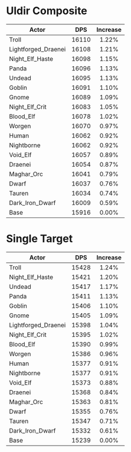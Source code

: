 # Uldir Composite
| Actor | DPS | Increase |
|---|:---:|:---:|
|Troll|16110|1.22%|
|Lightforged_Draenei|16108|1.21%|
|Night_Elf_Haste|16098|1.15%|
|Panda|16096|1.13%|
|Undead|16095|1.13%|
|Goblin|16091|1.10%|
|Gnome|16089|1.09%|
|Night_Elf_Crit|16083|1.05%|
|Blood_Elf|16078|1.02%|
|Worgen|16070|0.97%|
|Human|16062|0.92%|
|Nightborne|16062|0.92%|
|Void_Elf|16057|0.89%|
|Draenei|16054|0.87%|
|Maghar_Orc|16041|0.79%|
|Dwarf|16037|0.76%|
|Tauren|16034|0.74%|
|Dark_Iron_Dwarf|16009|0.59%|
|Base|15916|0.00%|

# Single Target
| Actor | DPS | Increase |
|---|:---:|:---:|
|Troll|15428|1.24%|
|Night_Elf_Haste|15421|1.20%|
|Undead|15417|1.17%|
|Panda|15411|1.13%|
|Goblin|15406|1.10%|
|Gnome|15405|1.09%|
|Lightforged_Draenei|15398|1.04%|
|Night_Elf_Crit|15395|1.02%|
|Blood_Elf|15390|0.99%|
|Worgen|15386|0.96%|
|Human|15377|0.91%|
|Nightborne|15377|0.91%|
|Void_Elf|15373|0.88%|
|Draenei|15368|0.84%|
|Maghar_Orc|15363|0.81%|
|Dwarf|15355|0.76%|
|Tauren|15347|0.71%|
|Dark_Iron_Dwarf|15332|0.61%|
|Base|15239|0.00%|

